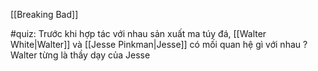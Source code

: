 
[[Breaking Bad]]

#quiz: Trước khi hợp tác với nhau sản xuất ma túy đá, [[Walter White|Walter]] và [[Jesse Pinkman|Jesse]] có mối quan hệ gì với nhau
?
Walter từng là thầy dạy của Jesse

